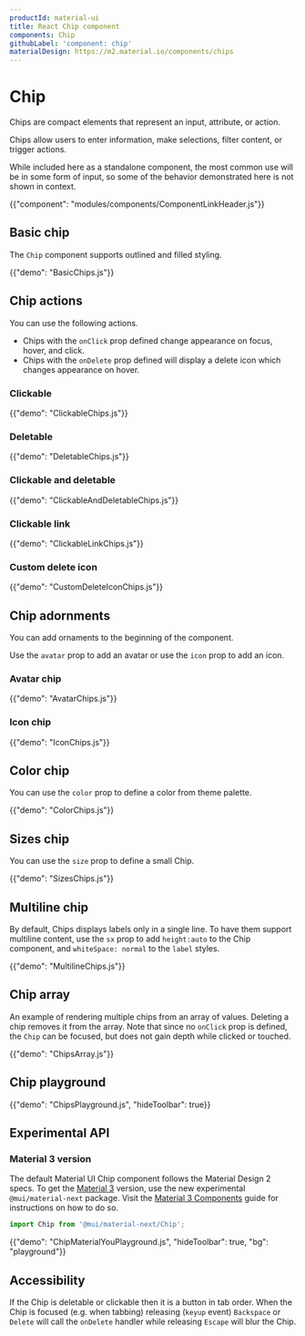 ```yaml
---
productId: material-ui
title: React Chip component
components: Chip
githubLabel: 'component: chip'
materialDesign: https://m2.material.io/components/chips
---
```


# Chip

<p class="description">Chips are compact elements that represent an input, attribute, or action.</p>

Chips allow users to enter information, make selections, filter content, or trigger actions.

While included here as a standalone component, the most common use will
be in some form of input, so some of the behavior demonstrated here is
not shown in context.

{{"component": "modules/components/ComponentLinkHeader.js"}}

## Basic chip

The `Chip` component supports outlined and filled styling.

{{"demo": "BasicChips.js"}}

## Chip actions

You can use the following actions.

- Chips with the `onClick` prop defined change appearance on focus, hover, and click.
- Chips with the `onDelete` prop defined will display a delete icon which changes appearance on hover.

### Clickable

{{"demo": "ClickableChips.js"}}

### Deletable

{{"demo": "DeletableChips.js"}}

### Clickable and deletable

{{"demo": "ClickableAndDeletableChips.js"}}

### Clickable link

{{"demo": "ClickableLinkChips.js"}}

### Custom delete icon

{{"demo": "CustomDeleteIconChips.js"}}

## Chip adornments

You can add ornaments to the beginning of the component.

Use the `avatar` prop to add an avatar or use the `icon` prop to add an icon.

### Avatar chip

{{"demo": "AvatarChips.js"}}

### Icon chip

{{"demo": "IconChips.js"}}

## Color chip

You can use the `color` prop to define a color from theme palette.

{{"demo": "ColorChips.js"}}

## Sizes chip

You can use the `size` prop to define a small Chip.

{{"demo": "SizesChips.js"}}

## Multiline chip

By default, Chips displays labels only in a single line.
To have them support multiline content, use the `sx` prop to add `height:auto` to the Chip component, and `whiteSpace: normal` to the `label` styles.

{{"demo": "MultilineChips.js"}}

## Chip array

An example of rendering multiple chips from an array of values.
Deleting a chip removes it from the array. Note that since no
`onClick` prop is defined, the `Chip` can be focused, but does not
gain depth while clicked or touched.

{{"demo": "ChipsArray.js"}}

## Chip playground

{{"demo": "ChipsPlayground.js", "hideToolbar": true}}

## Experimental API

### Material 3 version

The default Material UI Chip component follows the Material Design 2 specs.
To get the [Material 3](https://m3.material.io/) version, use the new experimental `@mui/material-next` package.
Visit the [Material 3 Components](/material-ui/guides/material-3-components/) guide for instructions on how to do so.

```js
import Chip from '@mui/material-next/Chip';
```

{{"demo": "ChipMaterialYouPlayground.js", "hideToolbar": true, "bg": "playground"}}

## Accessibility

If the Chip is deletable or clickable then it is a button in tab order. When the Chip is focused (e.g. when tabbing) releasing (`keyup` event) `Backspace` or `Delete` will call the `onDelete` handler while releasing `Escape` will blur the Chip.

